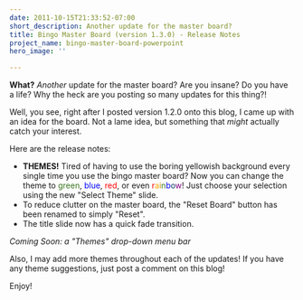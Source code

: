 ```yaml
---
date: 2011-10-15T21:33:52-07:00
short_description: Another update for the master board?
title: Bingo Master Board (version 1.3.0) - Release Notes
project_name: bingo-master-board-powerpoint
hero_image: ''

---
```

**What?** _Another_ update for the master board? Are you insane? Do you have a life? Why the heck are you posting so many updates for this thing?!

Well, you see, right after I posted version 1.2.0 onto this blog, I came up with an idea for the board. Not a lame idea, but something that _might_ actually catch your interest.

Here are the release notes:

<ul>
  <li><b>THEMES!</b> Tired of having to use the boring yellowish background every single time you use the bingo master board? Now you can change the theme to <span style="color: #38761d;">green</span>, <span style="color: blue;">blue</span>, <span style="color: red;">red</span>, or even <span style="color: red;">r</span><span style="color: orange;">a</span><span style="color: #bf9000;">i</span><span style="color: #38761d;">n</span><span style="color: blue;">b</span><span style="color: #073763;">o</span><span style="color: purple;">w</span>! Just choose your selection using the new "Select Theme" slide.</li>
  <li>To reduce clutter on the master board, the "Reset Board" button has been renamed to simply "Reset".</li>
    <li>The title slide now has a quick fade transition.</li>
</ul>

_Coming Soon: a "Themes" drop-down menu bar_

Also, I may add more themes throughout each of the updates! If you have any theme suggestions, just post a comment on this blog!

Enjoy!